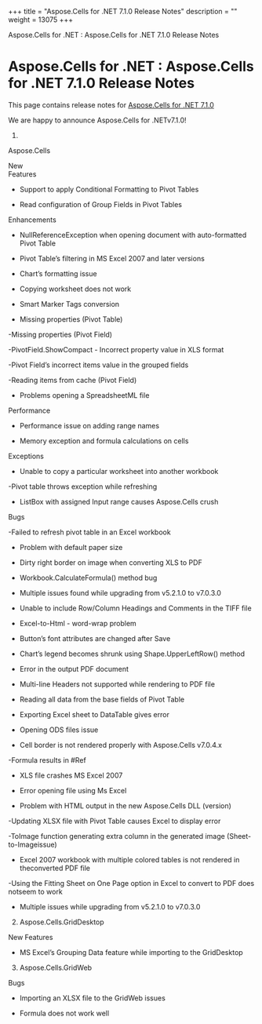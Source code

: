+++
title = "Aspose.Cells for .NET 7.1.0 Release Notes" 
description = "" 
weight = 13075 
+++

Aspose.Cells for .NET : Aspose.Cells for .NET 7.1.0 Release Notes  

# Aspose.Cells for .NET : Aspose.Cells for .NET 7.1.0 Release Notes


This page contains release notes for [Aspose.Cells for .NET 7.1.0](http://www.aspose.com/downloads/cells/net/new-releases/aspose.cells-for-.net-7.1.0/)

We are happy to announce Aspose.Cells for .NETv7.1.0!

1)  
Aspose.Cells

New  
Features

*   Support to apply Conditional Formatting to Pivot Tables

*   Read configuration of Group Fields in Pivot Tables

Enhancements

*   NullReferenceException when opening document with auto-formatted Pivot Table

*   Pivot Table’s filtering in MS Excel 2007 and later versions

*   Chart’s formatting issue

*   Copying worksheet does not work

*   Smart Marker Tags conversion

*   Missing properties (Pivot Table)

\-Missing properties (Pivot Field)

\-PivotField.ShowCompact - Incorrect property value in XLS format

\-Pivot Field’s incorrect items value in the grouped fields

\-Reading items from cache (Pivot Field)

*   Problems opening a SpreadsheetML file

Performance

*   Performance issue on adding range names

*   Memory exception and formula calculations on cells

Exceptions

*   Unable to copy a particular worksheet into another workbook

\-Pivot table throws exception while refreshing

*   ListBox with assigned Input range causes Aspose.Cells crush

Bugs

\-Failed to refresh pivot table in an Excel workbook

*   Problem with default paper size

*   Dirty right border on image when converting XLS to PDF

*   Workbook.CalculateFormula() method bug

*   Multiple issues found while upgrading from v5.2.1.0 to v7.0.3.0

*   Unable to include Row/Column Headings and Comments in the TIFF file

*   Excel-to-Html - word-wrap problem

*   Button’s font attributes are changed after Save

*   Chart’s legend becomes shrunk using Shape.UpperLeftRow() method

*   Error in the output PDF document

*   Multi-line Headers not supported while rendering to PDF file

*   Reading all data from the base fields of Pivot Table

*   Exporting Excel sheet to DataTable gives error

*   Opening ODS files issue

*   Cell border is not rendered properly with Aspose.Cells v7.0.4.x

\-Formula results in #Ref

*   XLS file crashes MS Excel 2007

*   Error opening file using Ms Excel

*   Problem with HTML output in the new Aspose.Cells DLL (version) 

\-Updating XLSX file with Pivot Table causes Excel to display error

\-ToImage function generating extra column in the generated image (Sheet-to-Imageissue)

*   Excel 2007 workbook with multiple colored tables is not rendered in theconverted PDF file

\-Using the Fitting Sheet on One Page option in Excel to convert to PDF does notseem to work

*   Multiple issues while upgrading from v5.2.1.0 to v7.0.3.0

2) Aspose.Cells.GridDesktop

New Features

*   MS Excel’s Grouping Data feature while importing to the GridDesktop

3) Aspose.Cells.GridWeb

Bugs

*   Importing an XLSX file to the GridWeb issues 

*   Formula does not work well


